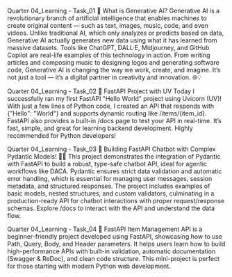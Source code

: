 Quarter 04_Learning - Task_01 
🚀 What is Generative AI?
Generative AI is a revolutionary branch of artificial intelligence that enables machines to create original content — such as text, images, music, code, and even videos. Unlike traditional AI, which only analyzes or predicts based on data, Generative AI actually generates new data using what it has learned from massive datasets. Tools like ChatGPT, DALL·E, Midjourney, and GitHub Copilot are real-life examples of this technology in action. From writing articles and composing music to designing logos and generating software code, Generative AI is changing the way we work, create, and imagine. It’s not just a tool — it’s a digital partner in creativity and innovation. 🌐💡

Quarter 04_Learning - Task_02 
🚀 FastAPI Project with UV
Today I successfully ran my first FastAPI "Hello World" project using Uvicorn (UV)! With just a few lines of Python code, I created an API that responds with {"Hello": "World"} and supports dynamic routing like /items/{item_id}. FastAPI also provides a built-in /docs page to test your API in real-time. It’s fast, simple, and great for learning backend development. Highly recommended for Python developers!

Quarter 04_Learning - Task_03
🚀 Building FastAPI Chatbot with Complex Pydantic Models! 🧠🤖
This project demonstrates the integration of Pydantic with FastAPI to build a robust, type-safe chatbot API, ideal for agentic workflows like DACA. Pydantic ensures strict data validation and automatic error handling, which is essential for managing user messages, session metadata, and structured responses. The project includes examples of basic models, nested structures, and custom validators, culminating in a production-ready API for chatbot interactions with proper request/response schemas. Explore /docs to interact with the API and understand the data flow.

Quarter 04_Learning - Task_04
🚀 FastAPI Item Management API is a beginner-friendly project developed using FastAPI, showcasing how to use Path, Query, Body, and Header parameters. It helps users learn how to build high-performance APIs with built-in validation, automatic documentation (Swagger & ReDoc), and clean code structure. This mini-project is perfect for those starting with modern Python web development.
